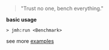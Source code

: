 
> "Trust no one, bench everything."

**basic usage**

`> jmh:run <Benchmark>`

see more [examples](https://github.com/ktoso/sbt-jmh/tree/master/plugin/src/sbt-test/sbt-jmh/run/src/main/scala/org/openjdk/jmh/samples)
